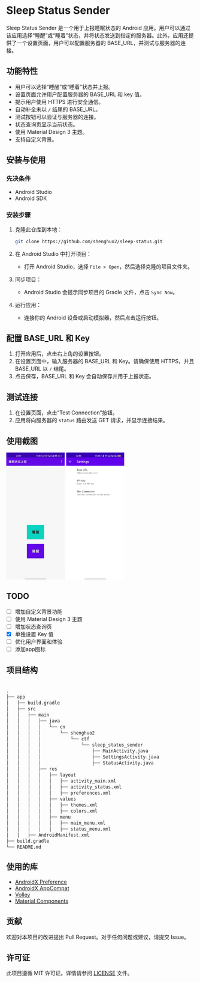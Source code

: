 # Sleep Status Sender

Sleep Status Sender 是一个用于上报睡眠状态的 Android 应用。用户可以通过该应用选择“睡醒”或“睡着”状态，并将状态发送到指定的服务器。此外，应用还提供了一个设置页面，用户可以配置服务器的 BASE_URL，并测试与服务器的连接。

## 功能特性

- 用户可以选择“睡醒”或“睡着”状态并上报。
- 设置页面允许用户配置服务器的 BASE_URL 和 key 值。
- 提示用户使用 HTTPS 进行安全通信。
- 自动补全未以 `/` 结尾的 BASE_URL。
- 测试按钮可以验证与服务器的连接。
- 状态查询页显示当前状态。
- 使用 Material Design 3 主题。
- 支持自定义背景。

## 安装与使用

### 先决条件

- Android Studio
- Android SDK

### 安装步骤

1. 克隆此仓库到本地：
    ```bash
    git clone https://github.com/shenghuo2/sleep-status.git
    ```

2. 在 Android Studio 中打开项目：
    - 打开 Android Studio，选择 `File > Open`，然后选择克隆的项目文件夹。

3. 同步项目：
    - Android Studio 会提示同步项目的 Gradle 文件，点击 `Sync Now`。

4. 运行应用：
    - 连接你的 Android 设备或启动模拟器，然后点击运行按钮。

## 配置 BASE_URL 和 Key

1. 打开应用后，点击右上角的设置按钮。
2. 在设置页面中，输入服务器的 BASE_URL 和 Key。请确保使用 HTTPS，并且 BASE_URL 以 `/` 结尾。
3. 点击保存，BASE_URL 和 Key 会自动保存并用于上报状态。

## 测试连接

1. 在设置页面，点击“Test Connection”按钮。
2. 应用将向服务器的 `status` 路由发送 GET 请求，并显示连接结果。

## 使用截图

<img src="img.png" alt="index" style="zoom: 33%;" />

<img src="Screenshot_2024-07-27-22-06-42-840_cn.shenghuo2.c.jpg" alt="Screenshot_2024-07-27-22-06-42-840_cn.shenghuo2.c" style="zoom:33%;" />

## TODO

- [ ] 增加自定义背景功能
- [ ] 使用 Material Design 3 主题
- [ ] 增加状态查询页
- [x] 单独设置 Key 值
- [ ] 优化用户界面和体验
- [ ] 添加app图标

## 项目结构


```

.
├── app
│   ├── build.gradle
│   ├── src
│   │   ├── main
│   │   │   ├── java
│   │   │   │   └── cn
│   │   │   │       └── shenghuo2
│   │   │   │           └── ctf
│   │   │   │               └── sleep_status_sender
│   │   │   │                   ├── MainActivity.java
│   │   │   │                   ├── SettingsActivity.java
│   │   │   │                   ├── StatusActivity.java
│   │   │   ├── res
│   │   │   │   ├── layout
│   │   │   │   │   ├── activity_main.xml
│   │   │   │   │   ├── activity_status.xml
│   │   │   │   │   ├── preferences.xml
│   │   │   │   ├── values
│   │   │   │   │   ├── themes.xml
│   │   │   │   │   ├── colors.xml
│   │   │   │   ├── menu
│   │   │   │   │   ├── main_menu.xml
│   │   │   │   │   ├── status_menu.xml
│   │   ├── AndroidManifest.xml
├── build.gradle
└── README.md

```

## 使用的库

- [AndroidX Preference](https://developer.android.com/jetpack/androidx/releases/preference)
- [AndroidX AppCompat](https://developer.android.com/jetpack/androidx/releases/appcompat)
- [Volley](https://developer.android.com/training/volley)
- [Material Components](https://github.com/material-components/material-components-android)

## 贡献

欢迎对本项目的改进提出 Pull Request。对于任何问题或建议，请提交 Issue。

## 许可证

此项目遵循 MIT 许可证。详情请参阅 [LICENSE](LICENSE) 文件。
